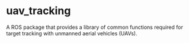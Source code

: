 # uav_tracking

A ROS package that provides a library of common functions required for target tracking with unmanned aerial vehicles (UAVs).